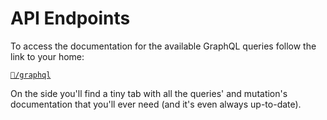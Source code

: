 # API Endpoints 

To access the documentation for the available GraphQL queries follow the link to your home: 

[```🏡/graphql```](http://localhost:1337/graphql)

On the side you'll find a tiny tab with all the queries' and mutation's documentation that you'll ever need (and it's even always up-to-date).